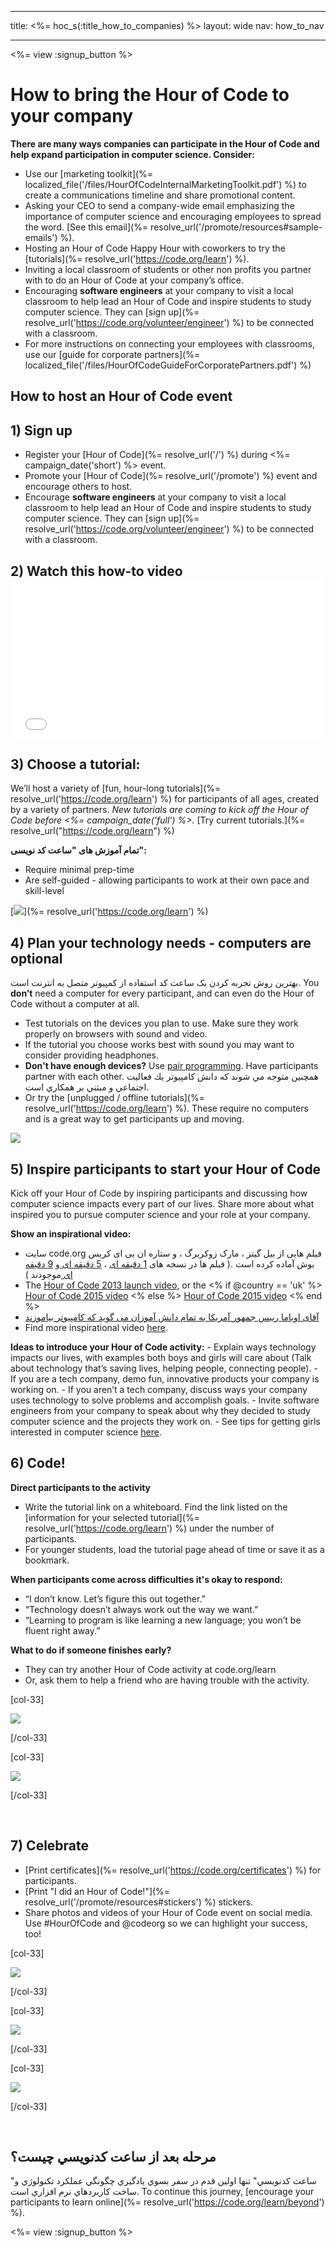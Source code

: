 * * *

title: <%= hoc_s(:title_how_to_companies) %> layout: wide nav: how_to_nav

* * *

<%= view :signup_button %>

# How to bring the Hour of Code to your company

**There are many ways companies can participate in the Hour of Code and help expand participation in computer science. Consider:**

  * Use our [marketing toolkit](%= localized_file('/files/HourOfCodeInternalMarketingToolkit.pdf') %) to create a communications timeline and share promotional content.
  * Asking your CEO to send a company-wide email emphasizing the importance of computer science and encouraging employees to spread the word. [See this email](%= resolve_url('/promote/resources#sample-emails') %).
  * Hosting an Hour of Code Happy Hour with coworkers to try the [tutorials](%= resolve_url('https://code.org/learn') %).
  * Inviting a local classroom of students or other non profits you partner with to do an Hour of Code at your company’s office.
  * Encouraging **software engineers** at your company to visit a local classroom to help lead an Hour of Code and inspire students to study computer science. They can [sign up](%= resolve_url('https://code.org/volunteer/engineer') %) to be connected with a classroom.
  * For more instructions on connecting your employees with classrooms, use our [guide for corporate partners](%= localized_file('/files/HourOfCodeGuideForCorporatePartners.pdf') %)

## How to host an Hour of Code event

## 1) Sign up

  * Register your [Hour of Code](%= resolve_url('/') %) during <%= campaign_date('short') %> event.
  * Promote your [Hour of Code](%= resolve_url('/promote') %) event and encourage others to host.
  * Encourage **software engineers** at your company to visit a local classroom to help lead an Hour of Code and inspire students to study computer science. They can [sign up](%= resolve_url('https://code.org/volunteer/engineer') %) to be connected with a classroom.

## 2) Watch this how-to video <iframe width="500" height="255" src="//www.youtube.com/embed/SrnvvWDm73k" frameborder="0" allowfullscreen></iframe>
## 3) Choose a tutorial:

We’ll host a variety of [fun, hour-long tutorials](%= resolve_url('https://code.org/learn') %) for participants of all ages, created by a variety of partners. *New tutorials are coming to kick off the Hour of Code before <%= campaign_date('full') %>.* [Try current tutorials.](%= resolve_url("https://code.org/learn") %)

**تمام آموزش های "ساعت کد نویسی":**

  * Require minimal prep-time
  * Are self-guided - allowing participants to work at their own pace and skill-level

[![](/images/fit-700/tutorials.png)](%= resolve_url('https://code.org/learn') %)

## 4) Plan your technology needs - computers are optional

بهترین روش تجربه کردن یک ساعت کد استفاده از کمپیوتر متصل به انترنت است. You **don’t** need a computer for every participant, and can even do the Hour of Code without a computer at all.

  * Test tutorials on the devices you plan to use. Make sure they work properly on browsers with sound and video.
  * If the tutorial you choose works best with sound you may want to consider providing headphones.
  * **Don't have enough devices?** Use [pair programming](https://www.youtube.com/watch?v=vgkahOzFH2Q). Have participants partner with each other. همچنين متوجه مي شوند كه دانش كامپيوتر يك فعاليت اجتماعي و مبتني بر همكاري است.
  * Or try the [unplugged / offline tutorials](%= resolve_url('https://code.org/learn') %). These require no computers and is a great way to get participants up and moving. 

![](/images/fit-350/group_ipad.jpg)

## 5) Inspire participants to start your Hour of Code

Kick off your Hour of Code by inspiring participants and discussing how computer science impacts every part of our lives. Share more about what inspired you to pursue computer science and your role at your company.

**Show an inspirational video:**

  * سایت code.org فیلم هایی از بیل گیتز ، مارک زوکربرگ ، و ستاره ان بی ای کریس بوش آماده کرده است .( فیلم ها در نسخه های [1 دقیقه ای](https://www.youtube.com/watch?v=qYZF6oIZtfc) ، [5 دقیقه ای ](https://www.youtube.com/watch?v=nKIu9yen5nc)و [9 دقیقه ای ](https://www.youtube.com/watch?v=dU1xS07N-FA)موجودند )
  * The [Hour of Code 2013 launch video](https://www.youtube.com/watch?v=FC5FbmsH4fw), or the <% if @country == 'uk' %> [Hour of Code 2015 video](https://www.youtube.com/watch?v=7L97YMYqLHc) <% else %> [Hour of Code 2015 video](https://www.youtube.com/watch?v=7L97YMYqLHc) <% end %>
  * [آقای اوباما رییس جمهور آمریکا به تمام دانش آموزان می گوید که کامپیوتر بیاموزند](https://www.youtube.com/watch?v=6XvmhE1J9PY)
  * Find more inspirational video [here](https://www.youtube.com/playlist?list=PLzdnOPI1iJNfpD8i4Sx7U0y2MccnrNZuP).

**Ideas to introduce your Hour of Code activity:** - Explain ways technology impacts our lives, with examples both boys and girls will care about (Talk about technology that’s saving lives, helping people, connecting people). - If you are a tech company, demo fun, innovative products your company is working on. - If you aren’t a tech company, discuss ways your company uses technology to solve problems and accomplish goals. - Invite software engineers from your company to speak about why they decided to study computer science and the projects they work on. - See tips for getting girls interested in computer science [here](<%= resolve_url('https://code.org/girls') %>).

## 6) Code!

**Direct participants to the activity**

  * Write the tutorial link on a whiteboard. Find the link listed on the [information for your selected tutorial](%= resolve_url('https://code.org/learn') %) under the number of participants.
  * For younger students, load the tutorial page ahead of time or save it as a bookmark.

**When participants come across difficulties it's okay to respond:**

  * “I don’t know. Let’s figure this out together.”
  * “Technology doesn’t always work out the way we want.”
  * “Learning to program is like learning a new language; you won’t be fluent right away.”

**What to do if someone finishes early?**

  * They can try another Hour of Code activity at code.org/learn
  * Or, ask them to help a friend who are having trouble with the activity.

[col-33]

![](/images/fit-250/highschoolgirls.jpeg)

[/col-33]

[col-33]

![](/images/fit-300/group_ar.jpg)

[/col-33]

<p style="clear:both">
  &nbsp;
</p>

## 7) Celebrate

  * [Print certificates](%= resolve_url('https://code.org/certificates') %) for participants.
  * [Print "I did an Hour of Code!"](%= resolve_url('/promote/resources#stickers') %) stickers.
  * Share photos and videos of your Hour of Code event on social media. Use #HourOfCode and @codeorg so we can highlight your success, too!

[col-33]

![](/images/fit-250/celebrate2.jpeg)

[/col-33]

[col-33]

![](/images/fit-260/highlight-certificates.jpg)

[/col-33]

[col-33]

![](/images/fit-300/boy-certificate.jpg)

[/col-33]

<p style="clear:both">
  &nbsp;
</p>

## مرحله بعد از ساعت كدنويسي چيست؟

"ساعت کدنويسي" تنها اولين قدم در سفر بسوي يادگيري چگونگي عملكرد تكنولوژي و ساخت كاربردهاي نرم افزاري است. To continue this journey, [encourage your participants to learn online](%= resolve_url('https://code.org/learn/beyond') %).

<%= view :signup_button %>